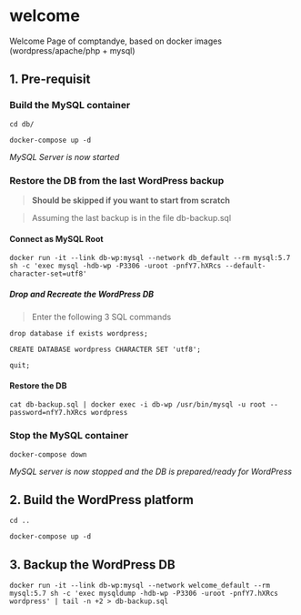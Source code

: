 # welcome
Welcome Page of comptandye, based on docker images (wordpress/apache/php + mysql)

## 1. Pre-requisit
### Build the MySQL container
`cd db/`

`docker-compose up -d`

*MySQL Server is now started*

### Restore the DB from the last WordPress backup
> **Should be skipped if you want to start from scratch**

> Assuming the last backup is in the file db-backup.sql

#### Connect as MySQL Root
`docker run -it --link db-wp:mysql --network db_default --rm mysql:5.7 sh -c 'exec mysql -hdb-wp -P3306 -uroot -pnfY7.hXRcs --default-character-set=utf8'`
##### Drop and Recreate the WordPress DB

> Enter the following 3 SQL commands

`drop database if exists wordpress;`

`CREATE DATABASE wordpress CHARACTER SET 'utf8';`

`quit;`

#### Restore the DB
`cat db-backup.sql | docker exec -i db-wp /usr/bin/mysql -u root --password=nfY7.hXRcs wordpress`

### Stop the MySQL container
`docker-compose down`

*MySQL server is now stopped and the DB is prepared/ready for WordPress*

## 2. Build the WordPress platform
`cd ..`

`docker-compose up -d`

## 3. Backup the WordPress DB
`` docker run -it --link db-wp:mysql --network welcome_default --rm mysql:5.7 sh -c 'exec mysqldump -hdb-wp -P3306 -uroot -pnfY7.hXRcs wordpress' | tail -n +2 > db-backup.sql ``
